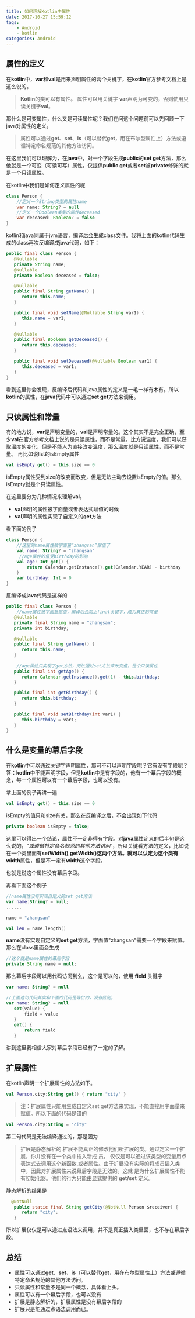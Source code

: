 ```yaml
---
title: 如何理解Kotlin中属性
date: 2017-10-27 15:59:12
tags:
    - Android
    - kotlin
categories: Android
---
```


## 属性的定义
在**kotlin**中，**var**和**val**是用来声明属性的两个关键字，在**kotlin**官方参考文档上是这么说的。

> **Kotlin**的类可以有属性。 属性可以用关键字 **var**声明为可变的，否则使用只读关键字**val**。

那什么是可变属性，什么又是可读属性呢？我们在问这个问题前可以先回顾一下java对属性的定义。

> 属性可以通过**get**、**set**、**is**（可以替代**get**，用在布尔型属性上）方法或遵循特定命名规范的其他方法访问。

在这里我们可以理解为，在**java**中，对一个字段生成**public**的**set get**方法，那么他就是一个可变（可读可写）属性，仅提供**public get**或者**set**被**private**修饰的就是一个只读属性。

在kotlin中我们是如何定义属性的呢

```java
class Person {
    //定义一个String类型的属性name
    var name: String? = null
    //定义一个Boolean类型的属性deceased
    var deceased: Boolean? = false
}
```
kotlin和java同属于jvm语言，编译后会生成class文件。我将上面的kotlin代码生成的class再次反编译成java代码，如下：

```java
public final class Person {
   @Nullable
   private String name;
   @Nullable
   private Boolean deceased = false;

   @Nullable
   public final String getName() {
      return this.name;
   }

   public final void setName(@Nullable String var1) {
      this.name = var1;
   }

   @Nullable
   public final Boolean getDeceased() {
      return this.deceased;
   }

   public final void setDeceased(@Nullable Boolean var1) {
      this.deceased = var1;
   }
}
```

看到这里你会发现，反编译后代码和java属性的定义是一毛一样有木有。所以**kotlin**的属性，在**java**代码中可以通过**set get**方法来调用。

## 只读属性和常量

有的地方说，**var**是声明变量的，**val**是声明常量的。这个其实不是完全正确，至少**val**在官方参考文档上说的是只读属性，而不是常量。比方说温度，我们可以获取温度的变化，但是不能人为直接改变温度，那么温度就是只读属性，而不是常量。
再比如说list的isEmpty属性

```kotlin
val isEmpty get() = this.size == 0
```

isEmpty属性受到size的改变而改变，但是无法主动去设置isEmpty的值。那么isEmpty就是个只读属性。

在这里要分为几种情况来理解**val**。

* **val**声明的属性被字面量或者表达式赋值的时候
* **val**声明的属性实现了自定义的**get**方法

看下面的例子


```kotlin
class Person {
    //这里的name属性被字面量“zhangsan”赋值了
    val name: String? = "zhangsan"
     //age属性的值受birthday的影响
    val age: Int get() {
        return Calendar.getInstance().get(Calendar.YEAR) - birthday
    }
    var birthday: Int = 0
}
```
 
 反编译成**java**代码是这样的
    
```java
public final class Person {
    //name属性被字面量赋值，编译后会加上final关键字，成为真正的常量
   @Nullable
   private final String name = "zhangsan";
   private int birthday;

   @Nullable
   public final String getName() {
      return this.name;
   }
    
    //age属性只实现了get方法，无法通过set方法来改变值，是个只读属性
   public final int getAge() {
      return Calendar.getInstance().get(1) - this.birthday;
   }

   public final int getBirthday() {
      return this.birthday;
   }

   public final void setBirthday(int var1) {
      this.birthday = var1;
   }
}

```

## 什么是变量的幕后字段

在**kotlin**中可以通过关键字声明属性，那可不可以声明字段呢？它有没有字段呢？
答：**kotlin**中不能声明字段，但是**kotlin**中是有字段的，他有一个幕后字段的概念，每一个属性可以有一个幕后字段，也可以没有。

拿上面的例子再讲一遍

```kotlin
val isEmpty get() = this.size == 0
```

isEmpty的值只和size有关，那么在反编译之后，不会出现如下代码

```java
private boolean isEmpty = false;

```

这里可以得出一个结论，属性不一定非得有字段。对**java**属性定义的后半句是这么说的，“*或遵循特定命名规范的其他方法访问*”，所以关键看方法的定义，比如说在一个类里面有**setWidth()**,**getWidth()**这两个方法。就可以认定为这个类有**width**属性，但是不一定有**width**这个字段。

也就是说这个属性没有幕后字段。


再看下面这个例子

```kotlin
//name属性没有实现自定义的set get方法
var name:String? = null;
......

name = "zhangsan"

val len = name.length()
```
**name**没有实现自定义的**set get**方法，字面值"zhangsan"需要一个字段来赋值。那么在class里面会生成 

```java
//这个就是name属性的幕后字段
private String name = null;
```

那么幕后字段可以用代码访问到么，这个是可以的，使用 **field** 关键字


```kotlin
var name: String? = null

//上面这句代码其实和下面的代码是等价的，没有区别。
var name: String? = null
   set(value) {
       field = value
   }
   get() {
       return field
   }
```

讲到这里我相信大家对幕后字段已经有了一定的了解。

## 扩展属性
在kotlin声明一个扩展属性的方法如下。

```kotlin
val Person.city:String get() { return "city" } 
```

> 注：扩展属性只能用生成自定义set get方法来实现，不能直接用字面量来赋值。所以下面的代码是错的

```kotlin
val Person.city:String = "city"
```
第二句代码是无法编译通过的，那是因为

> 扩展是静态解析的.扩展不能真正的修改他们所扩展的类。通过定义一个扩展，你并没有在一个类中插入新成 员， 仅仅是可以通过该类型的变量用点表达式去调用这个新函数,或者属性。由于扩展没有实际的将成员插入类中，因此对扩展属性来说幕后字段是无效的。这就 是为什么扩展属性不能有初始化器。他们的行为只能由显式提供的 **get/set** 定义。

静态解析的结果是

```java
  @NotNull
   public static final String getCity(@NotNull Person $receiver) {
      return "city";
   }
```

所以扩展仅仅是可以通过点语法来调用，并不是真正插入类里面，也不存在幕后字段。


## 总结

* 属性可以通过**get**、**set**、**is**（可以替代**get**，用在布尔型属性上）方法或遵循特定命名规范的其他方法访问。
* 只读属性和常量不是同一个概念，具体看上头。
* 属性可以有一个幕后字段，也可以没有
* 扩展是静态解析的，扩展属性是没有幕后字段的
* 扩展只是能通过点语法调用而已。


